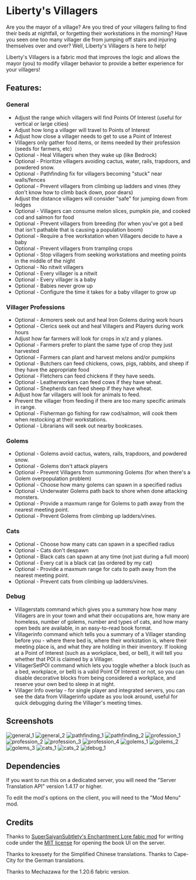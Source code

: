 # Liberty's Villagers

Are you the mayor of a village? Are you tired of your villagers failing to find their beds at nightfall, or forgetting
their workstations in the morning? Have you seen one too many villager die from jumping off stairs and injuring
themselves over and over? Well, Liberty's Villagers is here to help!

Liberty's Villagers is a fabric mod that improves the logic and allows the mayor (you) to modify villager behavior to
provide a better experience for your villagers!

## Features:

### General

* Adjust the range which villagers will find Points Of Interest (useful for vertical or large cities)
* Adjust how long a villager will travel to Points of Interest
* Adjust how close a villager needs to get to use a Point of Interest
* Villagers only gather food items, or items needed by their profession (seeds for farmers, etc)
* Optional - Heal Villagers when they wake up (like Bedrock)
* Optional - Prioritize villagers avoiding cactus, water, rails, trapdoors, and powdered snow.
* Optional - Pathfinding fix for villagers becoming "stuck" near walls/fences
* Optional - Prevent villagers from climbing up ladders and vines (they don't know how to climb back down, poor dears)
* Adjust the distance villagers will consider "safe" for jumping down from ledges
* Optional - Villagers can consume melon slices, pumpkin pie, and cooked cod and salmon for food
* Optional - Prevent villagers from breeding (for when you've got a bed that isn't pathable that is causing a population
  boom)
* Optional - Require a free workstation when Villagers decide to have a baby
* Optional - Prevent villagers from trampling crops
* Optional - Stop villagers from seeking workstations and meeting points in the middle of the night
* Optional - No nitwit villagers
* Optional - Every villager is a nitwit
* Optional - Every villager is a baby
* Optional - Babies never grow up
* Optional - Configure the time it takes for a baby villager to grow up

### Villager Professions

* Optional - Armorers seek out and heal Iron Golems during work hours
* Optional - Clerics seek out and heal Villagers and Players during work hours
* Adjust how far farmers will look for crops in x/z and y planes.
* Optional - Farmers prefer to plant the same type of crop they just harvested
* Optional - Farmers can plant and harvest melons and/or pumpkins
* Optional - Butchers can feed chickens, cows, pigs, rabbits, and sheep if they have the appropriate food
* Optional - Fletchers can feed chickens if they have seeds.
* Optional - Leatherworkers can feed cows if they have wheat.
* Optional - Shepherds can feed sheep if they have wheat.
* Adjust how far villagers will look for animals to feed.
* Prevent the villager from feeding if there are too many specific animals in range.
* Optional - Fisherman go fishing for raw cod/salmon, will cook them when restocking at their workstations.
* Optional - Librarians will seek out nearby bookcases.

### Golems

* Optional - Golems avoid cactus, waters, rails, trapdoors, and powdered snow.
* Optional - Golems don't attack players
* Optional - Prevent Villagers from summoning Golems (for when there's a Golem overpopulation problem)
* Optional - Choose how many golems can spawn in a specified radius
* Optional - Underwater Golems path back to shore when done attacking monsters.
* Optional - Provide a maxmum range for Golems to path away from the nearest meeting point.
* Optional - Prevent Golems from climbing up ladders/vines.

### Cats

* Optional - Choose how many cats can spawn in a specified radius
* Optional - Cats don't despawn
* Optional - Black cats can spawn at any time (not just during a full moon)
* Optional - Every cat is a black cat (as ordered by my cat)
* Optional - Provide a maxmum range for cats to path away from the nearest meeting point.
* Optional - Prevent cats from climbing up ladders/vines.

### Debug

* Villagerstats command which gives you a summary how how many Villagers are in your town and what their occupations
  are, how many are homeless, number of golems, number and types of cats, and how many open beds are available, in an
  easy-to-read book format.
* Villagerinfo command which tells you a summary of a Villager standing before you - where there bed is, where their
  workstation is, where their meeting place is, and what they are holding in their inventory. If looking at a Point of
  Interest (such as a workplace, bed, or bell), it will tell you whether that POI is claimed by a Villager.
* VillagerSetPOI command which lets you toggle whether a block (such as a bed, workplace, or bell) is a valid Point Of
  Interest or not, so you can disable decorative blocks from being considered a workplace, and reserve your own bed to
  sleep in at night.
* Villager Info overlay - for single player and integrated servers, you can see the data from Villagerinfo update as you
  look around, useful for quick debugging during the Villager's meeting times.

## Screenshots
![general_1](https://user-images.githubusercontent.com/56774556/210156131-72da4c82-6416-4b0f-9958-614c5932a1ba.png)
![general_2](https://user-images.githubusercontent.com/56774556/210156132-fcfc03a9-201d-4358-a640-1cdd8ec77e66.png)
![pathfinding_1](https://user-images.githubusercontent.com/56774556/210156136-6cca8449-7cf4-4e93-a7ce-9da19bd77936.png)
![pathfinding_2](https://user-images.githubusercontent.com/56774556/210156137-7d5f7d72-8ec7-4609-ba5d-2f8e3a242f0a.png)
![profession_1](https://user-images.githubusercontent.com/56774556/210156138-ecb9a421-083c-4581-84b5-6e2e04da751e.png)
![profession_2](https://user-images.githubusercontent.com/56774556/210156139-76f1b268-d6cb-473c-9c89-406a8b5c525c.png)
![profession_3](https://user-images.githubusercontent.com/56774556/210156140-c7cb2a03-a88d-4156-997c-0c283aa90f82.png)
![profession_4](https://user-images.githubusercontent.com/56774556/210156141-ae345d5d-4fe0-442c-8b66-13a9ef125ef7.png)
![golems_1](https://user-images.githubusercontent.com/56774556/210156133-8fd42d53-5d7e-447b-a3bf-7f4617026a89.png)
![golems_2](https://user-images.githubusercontent.com/56774556/210156134-45446127-b6a4-419a-b4ee-1d758745745a.png)
![golems_3](https://user-images.githubusercontent.com/56774556/210156135-e530310d-a4e7-4500-a4c5-fbd87bd3c0aa.png)
![cats_1](https://user-images.githubusercontent.com/56774556/210156128-e7ce17ba-35db-48fe-9c2b-90a2a9f7eafb.png)
![cats_2](https://user-images.githubusercontent.com/56774556/210156129-d138e4ff-0d00-4403-b931-cb16e16e9b10.png)
![debug_1](https://user-images.githubusercontent.com/56774556/210156130-71e33651-6a52-4c9c-8172-e60833bb8eeb.png)

## Dependencies

If you want to run this on a dedicated server, you will need the "Server Translation API" version 1.4.17 or higher.

To edit the mod's options on the client, you will need to the "Mod Menu" mod.

## Credits

Thanks to [SuperSaiyanSubtlety's Enchantment Lore fabic mod](https://gitlab.com/supersaiyansubtlety/enchantment_lore)
for writing code under the [MIT license](https://will-lucic.mit-license.org) for opening the book UI on the
server.

Thanks to kressety for the Simplified Chinese translations.
Thanks to Cape-City for the German translations.

Thanks to Mechazawa for the 1.20.6 fabric version.